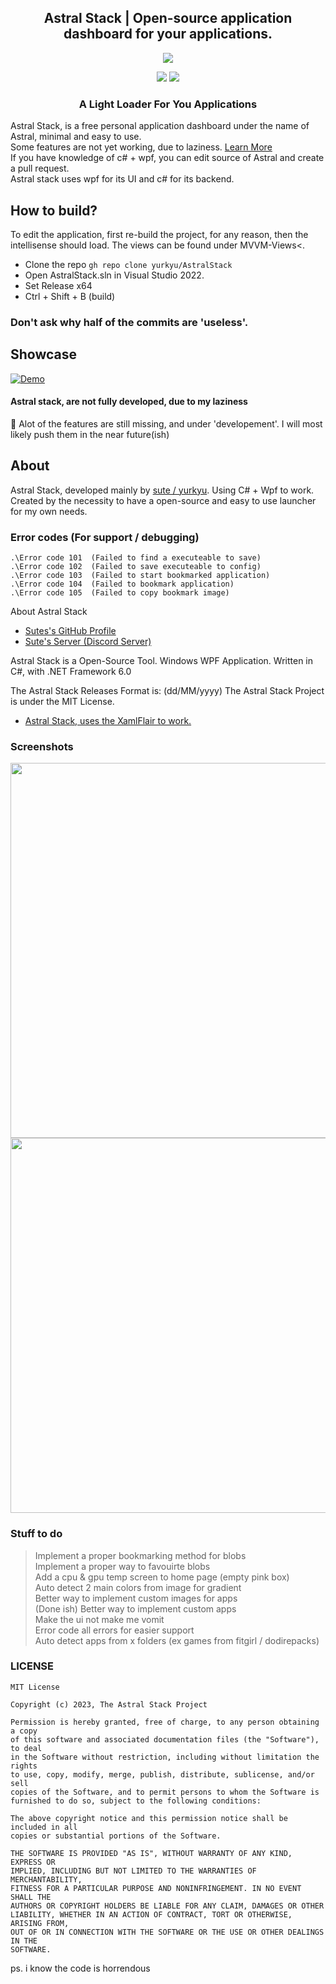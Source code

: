 <h2 align="center">Astral Stack | Open-source application dashboard for <bold>your</bold> applications.</h1>
<p align="center">
  <img src="https://media.discordapp.net/attachments/1120344018614747258/1124715126986113104/AstralStack.png?width=1016&height=156">
</p>
<p align="center">
<img src="https://dcbadge.vercel.app/api/shield/788840668654338080">
<a href="https://discord.gg/HBDjf9P5sP">
<img src="https://dcbadge.vercel.app/api/server/HBDjf9P5sP">
</a>
</p>
<h3 align="center">A Light Loader For You Applications</h3>

Astral Stack, is a free personal application dashboard under the name of Astral, minimal and easy to use. <br>
Some features are not yet working, due to laziness. [Learn More](link) <br>
If you have knowledge of c# + wpf, you can edit source of Astral and create a pull request. <br>
Astral stack uses wpf for its UI and c# for its backend.

## How to build?
To edit the application, first re-build the project, for any reason, then the intellisense should load. The views can be found under MVVM-Views<.
- Clone the repo `gh repo clone yurkyu/AstralStack`
- Open AstralStack.sln in Visual Studio 2022.
- Set Release x64
- Ctrl + Shift + B (build)

### Don't ask why half of the commits are 'useless'.

## Showcase

[![Demo](https://cdn.discordapp.com/attachments/1115532270892240939/1125133952512962590/demo5.gif)](https://cdn.discordapp.com/attachments/1115532270892240939/1125133656206348378/2023-07-02_21-37-13.mp4)


#### Astral stack, are not fully developed, due to my laziness <br>
🔴 Alot of the features are still missing, and under 'developement'. I will most likely push them in the near future(ish)</h4>

## About
Astral Stack, developed mainly by [sute / yurkyu](https://github.com/yurkyu). Using C# + Wpf to work.
Created by the necessity to have a open-source and easy to use launcher for <bold>my</bold> own needs.

### Error codes (For support / debugging)
```
.\Error code 101  (Failed to find a executeable to save)
.\Error code 102  (Failed to save executeable to config)
.\Error code 103  (Failed to start bookmarked application)
.\Error code 104  (Failed to bookmark application)
.\Error code 105  (Failed to copy bookmark image)
```


About Astral Stack

- [Sutes's GitHub Profile](https://github.com/yurkyu/)
- [Sute's Server (Discord Server)](https://discord.gg/SHZ53AJsSc)

Astral Stack is a Open-Source Tool.
Windows WPF Application.
Written in C#, with .NET Framework 6.0

The Astral Stack Releases Format is: (dd/MM/yyyy)
The Astral Stack Project is under the MIT License.

- [Astral Stack, uses the XamlFlair to work.](https://github.com/XamlFlair/XamlFlair)

### Screenshots
<img src="" width="600px">
<img src="" width="600px">


### Stuff to do
> Implement a proper bookmarking method for blobs <br>
> Implement a proper way to favouirte blobs <br>
> Add a cpu & gpu temp screen to home page (empty pink box) <br>
> Auto detect 2 main colors from image for gradient <br>
> Better way to implement custom images for apps <br>
>(Done ish) Better way to implement custom apps <br>
> Make the ui not make me vomit <br>
> Error code all errors for easier support <br>
> Auto detect apps from x folders (ex games from fitgirl / dodirepacks) <br>


### LICENSE
```
MIT License

Copyright (c) 2023, The Astral Stack Project

Permission is hereby granted, free of charge, to any person obtaining a copy
of this software and associated documentation files (the "Software"), to deal
in the Software without restriction, including without limitation the rights
to use, copy, modify, merge, publish, distribute, sublicense, and/or sell
copies of the Software, and to permit persons to whom the Software is
furnished to do so, subject to the following conditions:

The above copyright notice and this permission notice shall be included in all
copies or substantial portions of the Software.

THE SOFTWARE IS PROVIDED "AS IS", WITHOUT WARRANTY OF ANY KIND, EXPRESS OR
IMPLIED, INCLUDING BUT NOT LIMITED TO THE WARRANTIES OF MERCHANTABILITY,
FITNESS FOR A PARTICULAR PURPOSE AND NONINFRINGEMENT. IN NO EVENT SHALL THE
AUTHORS OR COPYRIGHT HOLDERS BE LIABLE FOR ANY CLAIM, DAMAGES OR OTHER
LIABILITY, WHETHER IN AN ACTION OF CONTRACT, TORT OR OTHERWISE, ARISING FROM,
OUT OF OR IN CONNECTION WITH THE SOFTWARE OR THE USE OR OTHER DEALINGS IN THE
SOFTWARE.
```

ps. i know the code is horrendous
